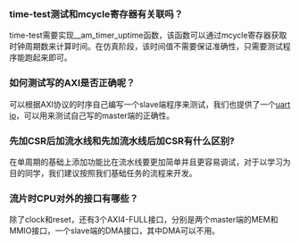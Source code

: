 ### time-test测试和mcycle寄存器有关联吗？

time-test需要实现__am_timer_uptime函数，该函数可以通过mcycle寄存器获取时钟周期数来计算时间。在仿真阶段，该时间值不需要保证准确性，只需要测试程序能跑起来即可。

### 如何测试写的AXI是否正确呢？

可以根据AXI协议的时序自己编写一个slave端程序来测试，我们也提供了一个[uart ip](https://github.com/OSCPU/peripheral/tree/uart-axi/uart)，可以用来测试自己写的master端的正确性。

### 先加CSR后加流水线和先加流水线后加CSR有什么区别?

在单周期的基础上添加功能比在流水线要更加简单并且更容易调试，对于以学习为目的同学，我们建议按照我们基础任务的流程来开发。

### 流片时CPU对外的接口有哪些？

除了clock和reset，还有3个AXI4-FULL接口，分别是两个master端的MEM和MMIO接口，一个slave端的DMA接口，其中DMA可以不用。
